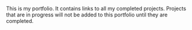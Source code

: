 This is my portfolio. It contains links to all my completed projects.
Projects that are in progress will not be added to this portfolio until they are completed.
